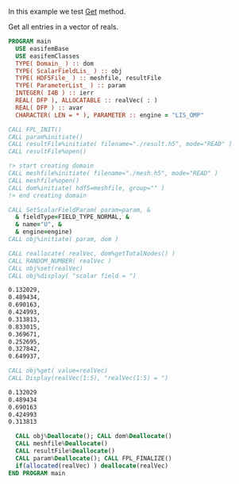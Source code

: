 In this example we test [Get](./Get.md) method.

Get all entries in a vector of reals.

```fortran
PROGRAM main
  USE easifemBase
  USE easifemClasses
  TYPE( Domain_ ) :: dom
  TYPE( ScalarFieldLis_ ) :: obj
  TYPE( HDF5File_ ) :: meshfile, resultFile
  TYPE( ParameterList_ ) :: param
  INTEGER( I4B ) :: ierr
  REAL( DFP ), ALLOCATABLE :: realVec( : )
  REAL( DFP ) :: avar
  CHARACTER( LEN = * ), PARAMETER :: engine = "LIS_OMP"
```

```fortran title="Open file for import"
CALL FPL_INIT()
CALL param%initiate()
CALL resultFile%initiate( filename="./result.h5", mode="READ" )
CALL resultFile%open()
```

```fortran title="read domain"
!> start creating domain
CALL meshfile%initiate( filename="./mesh.h5", mode="READ" )
CALL meshfile%open()
CALL dom%initiate( hdf5=meshfile, group="" )
!> end creating domain
```

```fortran title="initiate scalar field"
CALL SetScalarFieldParam( param=param, &
  & fieldType=FIELD_TYPE_NORMAL, &
  & name="U", &
  & engine=engine)
CALL obj%initiate( param, dom )
```

```fortran title="setting all values using vector"
CALL reallocate( realVec, dom%getTotalNodes() )
CALL RANDOM_NUMBER( realVec )
CALL obj%set(realVec)
CALL obj%display( "scalar field = ")
```

```txt title="results"
0.132029,   
0.489434,   
0.690163,   
0.424993,   
0.313813,   
0.833015,   
0.369671,   
0.252695,   
0.327842,   
0.649937,
```

```fortran title="Get all entries"
CALL obj%get( value=realVec)
CALL Display(realVec(1:5), "realVec(1:5) = ")
```

```txt title="results"
0.132029    
0.489434    
0.690163    
0.424993    
0.313813
```

```fortran title="Cleanup"
  CALL obj%Deallocate(); CALL dom%Deallocate()
  CALL meshfile%Deallocate()
  CALL resultFile%Deallocate()
  CALL param%Deallocate(); CALL FPL_FINALIZE()
  if(allocated(realVec) ) deallocate(realVec)
END PROGRAM main
```
